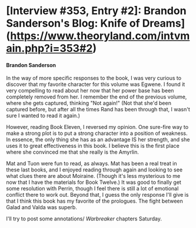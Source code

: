# [Interview #353, Entry #2]: Brandon Sanderson's Blog: Knife of Dreams](https://www.theoryland.com/intvmain.php?i=353#2)

#### Brandon Sanderson

In the way of more specific responses to the book, I was very curious to discover that my favorite character for this volume was Egwene. I found it very compelling to read about her now that her power base has been completely removed from her. I remember the end of the previous volume, where she gets captured, thinking "Not again!" (Not that she'd been captured before, but after all the times Rand has been through that, I wasn't sure I wanted to read it again.)

However, reading Book Eleven, I reversed my opinion. One sure-fire way to make a strong plot is to put a strong character into a position of weakness. In essence, the only thing she has as an advantage IS her strength, and she uses it to great effectiveness in this book. I believe this is the first place where she convinced me that she really is the Amyrlin.

Mat and Tuon were fun to read, as always. Mat has been a real treat in these last books, and I enjoyed reading through again and looking to see what clues there are about Moiraine. (Though it's less mysterious to me now that I have the materials for Book Twelve.) It was good to finally get some resolution with Perrin, though I feel there is still a lot of emotional conflict there to work out. Beyond that, I guess the only response I'll give is that I think this book has my favorite of the prologues. The fight between Galad and Valda was superb.

I'll try to post some annotations/
*Warbreaker*
chapters Saturday.

